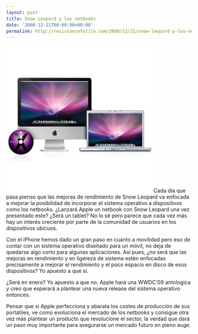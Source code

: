 ```yaml
---
layout: post
title: Snow Leopard y los netbooks
date: '2008-12-21T00:00:00+00:00'
permalink: http://resistancefutile.com/2008/12/21/snow-leopard-y-los-netbooks/
---
```

<img src="/assets/os-x-snow-leopard.jpg" alt="Snow Leopard" title="Snow Leopard" width="400" height="400" class="centro" />Cada día que pasa pienso que las mejoras de rendimiento de Snow Leopard va enfocada a mejorar la posibilidad de incorporar el sistema operativo a dispositivos como los netbooks. ¿Lanzará Apple un netbook con Snow Leopard una vez presentado este? ¿Será un tablet? No lo sé pero parece que cada vez más hay un interés creciente por parte de la comunidad de usuarios en los dispositivos ubicuos.

Con el iPhone hemos dado un gran paso en cuanto a movilidad pero eso de contar con un sistema operativo diseñado para un móvil, no deja de quedarse algo corto para algunas aplicaciones. Así pues, ¿no será que las mejoras en rendimiento y en ligereza de sistema estén enfocadas precisamente a mejorar el rendimiento y el poco espacio en disco de esos dispositivos? Yo apuesto a que sí. 

¿Será en enero? Yo apuesto a que no. Apple hará una WWDC'09 antologica y creo que esperará a plantear una nueva release del sistema operativo entonces.

Pensar que si Apple perfecciona y abarata los costes de producción de sus portátiles, ve como evoluciona el mercado de los netbooks y consigue otra vez más plantear un producto que revolucione el sector, la verdad que dará un paso muy importante para asegurarse un mercado futuro en pleno auge.
